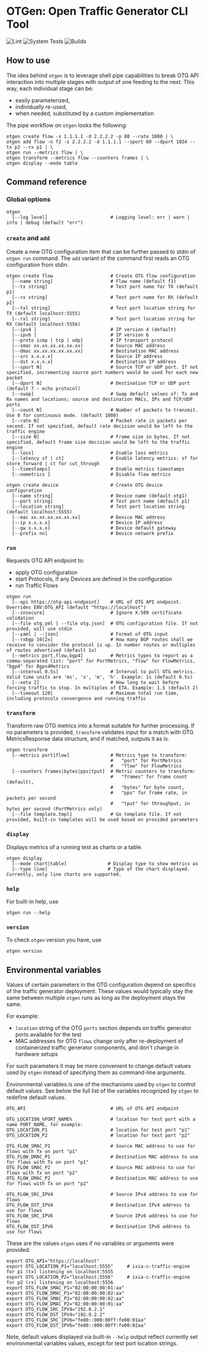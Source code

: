 # OTGen: Open Traffic Generator CLI Tool
![Lint](https://github.com/open-traffic-generator/otgen/actions/workflows/golangci-lint.yml/badge.svg)
![System Tests](https://github.com/open-traffic-generator/otgen/actions/workflows/systest.yml/badge.svg)
![Builds](https://github.com/open-traffic-generator/otgen/actions/workflows/ci.yml/badge.svg)

## How to use

The idea behind `otgen` is to leverage shell pipe capabilities to break OTG API interaction into multiple stages with output of one feeding to the next. This way, each individual stage can be:
* easily parameterized, 
* individually re-used,
* when needed, substituted by a custom implementation

The pipe workflow on `otgen` looks the following:

```Shell
otgen create flow -s 1.1.1.1 -d 2.2.2.2 -p 80 --rate 1000 | \
otgen add flow -n f2 -s 2.2.2.2 -d 1.1.1.1 --sport 80 --dport 1024 --tx p2 --rx p1 | \
otgen run --metrics flow | \
otgen transform --metrics flow --counters frames | \
otgen display --mode table
````

## Command reference

### Global options

```Shell
otgen 
  [--log level]                       # Logging level: err | warn | info | debug (default "err")
```

### `create` and `add`

Create a new OTG configuration item that can be further passed to stdin of `otgen run` command.
The `add` variant of the command first reads an OTG configuration from stdin.

```Shell
otgen create flow                     # Create OTG flow configuration
  [--name string]                     # Flow name (default f1)
  [--tx string]                       # Test port name for TX (default p1) 
  [--rx string]                       # Test port name for RX (default p2) 
  [--txl string]                      # Test port location string for TX (default localhost:5555) 
  [--rxl string]                      # Test port location string for RX (default localhost:5556) 
  [--ipv4 ]                           # IP version 4 (default)
  [--ipv6 ]                           # IP version 6
  [--proto icmp | tcp | udp]          # IP transport protocol
  [--smac xx.xx.xx.xx.xx.xx]          # Source MAC address
  [--dmac xx.xx.xx.xx.xx.xx]          # Destination MAC address
  [--src x.x.x.x]                     # Source IP address
  [--dst x.x.x.x]                     # Destination IP address
  [--sport N]                         # Source TCP or UDP port. If not specified, incrementing source port numbers would be used for each new packet
  [--dport N]                         # Destination TCP or UDP port (default 7 - echo protocol)
  [--swap]                            # Swap default values of: Tx and Rx names and locations; source and destination MACs, IPs and TCP/UDP ports
  [--count N]                         # Number of packets to transmit. Use 0 for continuous mode. (default 1000)
  [--rate N]                          # Packet rate in packets per second. If not specified, default rate decision would be left to the traffic engine
  [--size N]                          # Frame size in bytes. If not specified, default frame size decision would be left to the traffic engine
  [--loss]                            # Enable loss metrics
  [--latency sf | ct]                 # Enable latency metrics: sf for store_forward | ct for cut_through
  [--timestamps]                      # Enable metrics timestamps
  [--nometrics ]                      # Disable flow metrics
```

```Shell
otgen create device                   # Create OTG device configuration
  [--name string]                     # Device name (default otg1)
  [--port string]                     # Test port name (default p1)
  [--location string]                 # Test port location string (default localhost:5555)
  [--mac xx.xx.xx.xx.xx.xx]           # Device MAC address
  [--ip x.x.x.x]                      # Device IP address
  [--gw x.x.x.x]                      # Device default gateway
  [--prefix nn]                       # Device network prefix
```


### `run`

Requests OTG API endpoint to:

  * apply OTG configuration
  * start Protocols, if any Devices are defined in the configuration
  * run Traffic Flows

```Shell
otgen run 
  [--api https://otg-api-endpoint]    # URL of OTG API endpoint. Overrides ENV:OTG_API (default "https://localhost")
  [--insecure]                        # Ignore X.509 certificate validation
  [--file otg.yml | --file otg.json]  # OTG configuration file. If not provided, will use stdin
  [--yaml | --json]                   # Format of OTG input
  [--rxbgp 10|2x]                     # How many BGP routes shall we receive to consider the protocol is up. In number routes or multiples of routes advertised (default 1x)
  [--metrics port,flow,bgp4]          # Metrics types to report as a comma-separated list: "port" for PortMetrics, "flow" for FlowMetrics, "bgp4" for Bgpv4Metrics
  [--interval 0.5s]                   # Interval to pull OTG metrics. Valid time units are 'ms', 's', 'm', 'h'. Example: 1s (default 0.5s)
  [--xeta 2]                          # How long to wait before forcing traffic to stop. In multiples of ETA. Example: 1.5 (default 2)
  [--timeout 120]                     # Maximum total run time, including protocols convergence and running traffic
````

### `transform`

Transform raw OTG metrics into a format suitable for further processing. If no parameters is provided, `transform` validates input for a match with OTG MetricsResponse data structure, and if matched, outputs it as is.

```Shell
otgen transform 
  [--metrics port|flow]               # Metrics type to transform: 
                                      #   "port" for PortMetrics
                                      #   "flow" for FlowMetrics
  [--counters frames|bytes|pps|tput]  # Metric counters to transform:
                                      #   "frames" for frame count (default),
                                      #   "bytes" for byte count,
                                      #   "pps" for frame rate, in packets per second
                                      #   "tput" for throughput, in bytes per second (PortMetrics only)
  [--file template.tmpl]              # Go template file. If not provided, built-in templates will be used based on provided parameters
````

### `display`

Displays metrics of a running test as charts or a table.

```Shell
otgen display
  [--mode chart|table]               # Display type to show metrics as
  [--type line]                      # Type of the chart displayed. Currently, only line charts are supported.
````

### `help`

For built-in help, use

```Shell
otgen run --help
````

### `version`

To check `otgen` version you have, use

```Shell
otgen version
````

## Environmental variables

Values of certain parameters in the OTG configuration depend on specifics of the traffic generator deployment. These values would typically stay the same between multiple `otgen` runs as long as the deployment stays the same. 

For example:
 
   * `location` string of the OTG `ports` section depends on traffic generator ports available for the test
   * MAC addresses for OTG `flows` change only after re-deployment of containerized traffic generator components, and don't change in hardware setups

For such parameters it may be more convenient to change default values used by `otgen` instead of specifying them as command-line arguments.

Environmental variables is one of the mechanisms used by `otgen` to control default values. See below the full list of the variables recognized by `otgen` to redefine default values.

```Shell
OTG_API                               # URL of OTG API endpoint

OTG_LOCATION_%PORT_NAME%              # location for test port with a name PORT_NAME, for example:
OTG_LOCATION_P1                       # location for test port "p1"
OTG_LOCATION_P2                       # location for test port "p2"

OTG_FLOW_SMAC_P1                      # Source MAC address to use for flows with Tx on port "p1"
OTG_FLOW_DMAC_P1                      # Destination MAC address to use for flows with Tx on port "p1"
OTG_FLOW_SMAC_P2                      # Source MAC address to use for flows with Tx on port "p2"
OTG_FLOW_DMAC_P2                      # Destination MAC address to use for flows with Tx on port "p2"

OTG_FLOW_SRC_IPV4                     # Source IPv4 address to use for flows
OTG_FLOW_DST_IPV4                     # Destination IPv4 address to use for flows
OTG_FLOW_SRC_IPV6                     # Source IPv6 address to use for flows
OTG_FLOW_DST_IPV6                     # Destination IPv6 address to use for flows
```

These are the values `otgen` uses if no variables or arguments were provided.

```Shell
export OTG_API="https://localhost"
export OTG_LOCATION_P1="localhost:5555"     # ixia-c-traffic-engine for p1 (tx) listening on localhost:5555
export OTG_LOCATION_P2="localhost:5556"     # ixia-c-traffic-engine for p2 (rx) listening on localhost:5556
export OTG_FLOW_SMAC_P1="02:00:00:00:01:aa"
export OTG_FLOW_DMAC_P1="02:00:00:00:02:aa"
export OTG_FLOW_SMAC_P2="02:00:00:00:02:aa"
export OTG_FLOW_DMAC_P2="02:00:00:00:01:aa"
export OTG_FLOW_SRC_IPV4="192.0.2.1"
export OTG_FLOW_DST_IPV4="192.0.2.2"
export OTG_FLOW_SRC_IPV6="fe80::000:00ff:fe00:01aa"
export OTG_FLOW_DST_IPV6="fe80::000:00ff:fe00:02aa"
```

Note, default values displayed via built-in `--help` output reflect currently set environmental variables values, except for test port location strings.
